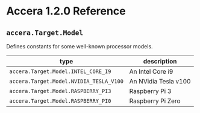 [//]: # (Project: Accera)
[//]: # (Version: 1.2.0)

# Accera 1.2.0 Reference
## `accera.Target.Model`

Defines constants for some well-known processor models.

type | description
--- | ---
`accera.Target.Model.INTEL_CORE_I9` | An Intel Core i9
`accera.Target.Model.NVIDIA_TESLA_V100` | An NVidia Tesla v100
`accera.Target.Model.RASPBERRY_PI3` | Raspberry Pi 3
`accera.Target.Model.RASPBERRY_PI0` | Raspberry Pi Zero

<div style="page-break-after: always;"></div>
